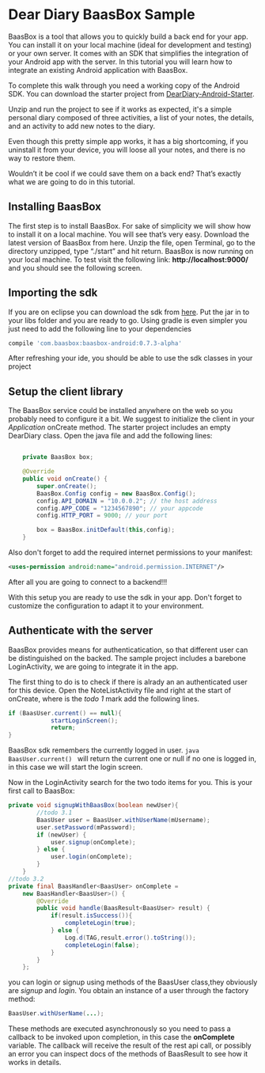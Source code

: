 # Dear Diary BaasBox Sample

BaasBox is a tool that allows you to quickly build a back end for your app.
You can install it on your local machine (ideal for development and testing) or your own server.
It comes with an SDK that simplifies the integration of your Android app with the server.
In this tutorial you will learn how to integrate an existing Android application with BaasBox.

To complete this walk through you need a working copy of the Android SDK.
You can download the starter project from [DearDiary-Android-Starter]().

Unzip and run the project to see if it works as expected, it's a simple personal diary
composed of three activities, a list of your notes, the details, and an activity to add
new notes to the diary.

Even though this pretty simple app works, it has a big shortcoming, if you uninstall it from your
device, you will loose all your notes, and there is no way to restore them.

Wouldn’t it be cool if we could save them on a back end? That’s exactly what we are going to do in this tutorial.

## Installing BaasBox

The first step is to install BaasBox. For sake of simplicity we will show how to install it on a local machine. You will see that’s very easy. Download the latest version of BaasBox from here. Unzip the file, open Terminal, go to the directory unzipped, type “./start” and hit return. BaasBox is now running on your local machine. To test visit the following link: **http://localhost:9000/** and you should see the following screen.


## Importing the sdk
If you are on eclipse you can download the sdk from [here](). Put the jar in to your libs folder
and you are ready to go.
Using gradle is even simpler you just need to add the following line to your dependencies

```groovy
compile 'com.baasbox:baasbox-android:0.7.3-alpha'
```
After refreshing your ide, you should be able to use the sdk classes in your project

## Setup the client library
The BaasBox service could be installed anywhere on the web
so you probably need to configure it a bit.
We suggest to initialize the client in your
*Application* onCreate method.
The starter project includes an empty DearDiary class.
Open the java file and add the following lines:
```java

    private BaasBox box;

    @Override
    public void onCreate() {
        super.onCreate();
        BaasBox.Config config = new BaasBox.Config();
        config.API_DOMAIN = "10.0.0.2"; // the host address
        config.APP_CODE = "1234567890"; // your appcode
        config.HTTP_PORT = 9000; // your port

        box = BaasBox.initDefault(this,config);
    }
```

Also don't forget to add the required internet permissions
to your manifest:

```xml
<uses-permission android:name="android.permission.INTERNET"/>
```

After all you are going to connect to a backend!!!

With this setup you are ready to use the sdk in your app.
Don't forget to customize the configuration to adapt it to your environment.

## Authenticate with the server
BaasBox provides means for authenticatication, so that different user
can be distinguished on the backed.
The sample project includes a barebone LoginActivity, we are going to integrate it in
the app.

The first thing to do is to check if there is alrady an an authenticated user for this device.
Open the NoteListActivity file and right at the start of onCreate, where is the *todo 1* mark
add the following lines.

```java
if (BaasUser.current() == null){
            startLoginScreen();
            return;
}
```

BaasBox sdk remembers the currently logged in user.
```java BaasUser.current() ``` will return the current one
or null if no one is logged in, in this case we will start the login screen.

Now in the LoginActivity search for the two todo items for you.
This is your first call to BaasBox:

```java
private void signupWithBaasBox(boolean newUser){
        //todo 3.1
        BaasUser user = BaasUser.withUserName(mUsername);
        user.setPassword(mPassword);
        if (newUser) {
            user.signup(onComplete);
        } else {
            user.login(onComplete);
        }
    }
//todo 3.2
private final BaasHandler<BaasUser> onComplete =
    new BaasHandler<BaasUser>() {
        @Override
        public void handle(BaasResult<BaasUser> result) {
            if(result.isSuccess()){
                completeLogin(true);
            } else {
                Log.d(TAG,result.error().toString());
                completeLogin(false);
            }
        }
    };
```

you can login or signup using methods of the BaasUser class,they obviously are
*signup* and *login*.
You obtain an instance of a user through the factory method:
```java
BaasUser.withUserName(...);
```

These methods are executed asynchronously so you need to pass
a callback to be invoked upon completion, in this case the **onComplete**
variable. The callback will receive the result of the rest api call, or possibly
an error you can inspect docs of the methods of BaasResult<T> to see how it works in details.
